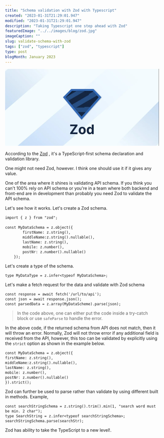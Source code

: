 ```yaml
---
title: "Schema validation with Zod with Typescript"
created: "2023-01-31T21:29:01.947"
modified: "2023-01-31T21:29:01.947"
description: "Taking Typescript one step ahead with Zod"
featuredImage: "../../images/blog/zod.jpg"
imageCaption: ""
slug: validate-schema-with-zod
tags: ["zod", "typescript"]
type: post
blogMonth: January 2023
---
```


![blog image](../../images/blog/zod.jpg " ")

According to the [Zod](https://zod.dev/?id=introduction) , it's a TypeScript-first schema declaration and validation library.

One might not need Zod, however. I think one should use it if it gives any value.

One of the area where it shines is validating API schema. If you think you can't 100% rely on API schema or you're in a team where both backend and front-end are in development than probably you need Zod to validate the API schema.

Let's see how it works. Let's create a Zod schema.

```
import { z } from "zod";

const MyDataSchema = z.object({
        firstName: z.string(),
        middleName:z.string().nullable(),
        lastName: z.string(),
        mobile: z.number(),
        postNr: z.number().nullable()
    });

```

Let's create a type of the schema.

```
type MyDataType = z.infer<typeof MyDataSchema>;
```

Let's make a fetch request for the data and validate with Zod schema

```
const response = await fetch('/url/to/api');
const json = await response.json();
const parsedData = z.array(MyDataScheme).parse(json);
```

> In the code above, one can either put the code inside a try-catch block or use `safeParse` to handle the error.

In the above code, if the returned schema from API does not match, then it will throw an error. Normally, Zod will not throw error if any additional field is received from the API, however, this too can be validated by explicitly using the `strict` option as shown in the example below.

```
const MyDataSchema = z.object({
firstName: z.string(),
middleName:z.string().nullable(),
lastName: z.string(),
mobile: z.number(),
postNr: z.number().nullable()
}).strict();

```

Zod can further be used to parse rather than validate by using different built in methods. Example,

```
const searchStringSchema = z.string().trim().min(1, "search word must be min. 2 char");
type SearchString = z.infer<typeof searchStringSchema>;
searchStringSchema.parse(searchStr);
```

Zod has ability to take the TypeScript to a new level!.

